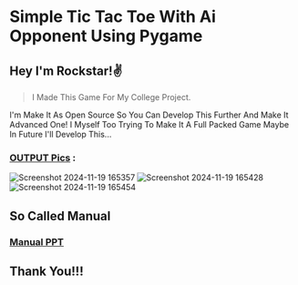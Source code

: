 # Simple Tic Tac Toe With Ai Opponent Using Pygame

## Hey I'm Rockstar!✌️
> I Made This Game For My College Project. 

I'm Make It As Open Source So You Can Develop This Further And Make It Advanced One!
I Myself Too Trying To Make It A Full Packed Game Maybe In Future I'll Develop This...

### <ins>OUTPUT Pics</ins> :
![Screenshot 2024-11-19 165357](https://github.com/user-attachments/assets/08e8d773-daf0-49d9-bd1f-b243c0cb3c4b)
![Screenshot 2024-11-19 165428](https://github.com/user-attachments/assets/29a08aff-dc16-44aa-9462-9ccb5600dfc1)
![Screenshot 2024-11-19 165454](https://github.com/user-attachments/assets/5c6de3a7-21c0-46c6-bae9-15d3a2199fd9)

## So Called Manual
### [Manual PPT](https://github.com/user-attachments/files/17878566/TicTacToe.BY.Rockstar.pptx)


## Thank You!!!

